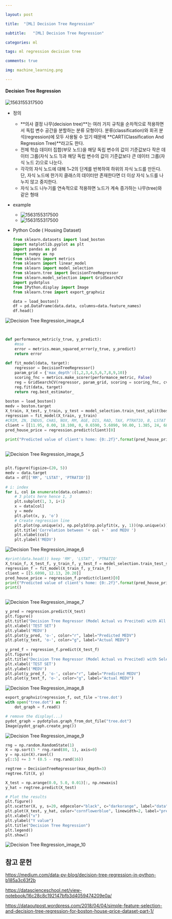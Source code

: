 ```yaml
---

layout: post

title:  "[ML] Decision Tree Regression"

subtitle:   "[ML] Decision Tree Regression"

categories: ml

tags: ml regression decision tree

comments: true

img: machine_learning.png

---
```


#### Decision Tree Regression 

![1563155317500](/assets/img/machine_learning/Decision_Tree_Regression_image_1.PNG)

* 정의 
  * **의사 결정 나무(decision tree)**는 여러 가지 규칙을 순차적으로 적용하면서 독립 변수 공간을 분할하는 분류 모형이다. 분류(classification)와 회귀 분석(regression)에 모두 사용될 수 있기 때문에 **CART(Classification And Regression Tree)**라고도 한다.
  * 전체 학습 데이터 집합(부모 노드)을 해당 독립 변수의 값이 기준값보다 작은 데이터 그룹(자식 노드 1)과 해당 독립 변수의 값이 기준값보다 큰 데이터 그룹(자식 노드 2)으로 나눈다.
  * 각각의 자식 노드에 대해 1~2의 단계를 반복하여 하위의 자식 노드를 만든다. 단, 자식 노드에 한가지 클래스의 데이터만 존재한다면 더 이상 자식 노드를 나누지 않고 중지한다.
  * 자식 노드 나누기를 연속적으로 적용하면 노드가 계속 증가하는 나무(tree)와 같은 형태
  
* example
  * ![1563155317500](/assets/img/machine_learning/Decision_Tree_Regression_image_2.PNG)
  * ![1563155317500](/assets/img/machine_learning/Decision_Tree_Regression_image_3.PNG)




* Python Code ( Housing Dataset)

  ```python
  from sklearn.datasets import load_boston
  import matplotlib.pyplot as plt
  import pandas as pd
  import numpy as np
  from sklearn import metrics
  from sklearn import linear_model
  from sklearn import model_selection
  from sklearn.tree import DecisionTreeRegressor
  from sklearn.model_selection import GridSearchCV
  import pydotplus
  from IPython.display import Image
  from sklearn.tree import export_graphviz  
  
  data = load_boston()
  df = pd.DataFrame(data.data, columns=data.feature_names)
  df.head()
  ```

![Decision Tree Regression_image_4](/assets/img/machine_learning/Decision_Tree_Regression_image_4.PNG)

```python

 
def performance_metric(y_true, y_predict):
    #mse
    error = metrics.mean_squared_error(y_true, y_predict)
    return error
 
def fit_model(data, target):
    regressor = DecisionTreeRegressor()
    param_grid = {'max_depth':(1,2,3,4,5,6,7,8,9,10)}
    scoring_fnc = metrics.make_scorer(performance_metric, False)
    reg = GridSearchCV(regressor, param_grid, scoring = scoring_fnc, cv = 3)
    reg.fit(data, target)
    return reg.best_estimator_
 
boston = load_boston()
medv = boston.target
X_train, X_test, y_train, y_test = model_selection.train_test_split(boston.data, boston.target, test_size=0.3, random_state=42)
regression = fit_model(X_train, y_train)
#CRIM, ZN, INDUS, CHAS, NOX, RM, AGE, DIS, RAD, TAX, PTRATIO, B, LSTAT
client = [[11.95, 0.00, 18.100, 0, 0.6590, 5.6090, 90.00, 1.385, 24, 680.0, 20.20, 332.09, 12.13]]
pred_house_price = regression.predict(client)[0]
 
print("Predicted value of client's home: {0:.2f}".format(pred_house_price), "(No Feature Selection)")
 

```

![Decision Tree Regression_image_5](/assets/img/machine_learning/Decision_Tree_Regression_image_5.PNG)



```python

plt.figure(figsize=(20, 5))
medv = data.target
data = df[['RM', 'LSTAT', 'PTRATIO']]
 
# i: index
for i, col in enumerate(data.columns):
    # 3 plots here hence 1, 3
    plt.subplot(1, 3, i+1)
    x = data[col]
    y = medv
    plt.plot(x, y, 'o')
    # Create regression line
    plt.plot(np.unique(x), np.poly1d(np.polyfit(x, y, 1))(np.unique(x)))
    plt.title('Correlation between '+ col + ' and MEDV ')
    plt.xlabel(col)
    plt.ylabel('MEDV')
```



![Decision Tree Regression_image_6](/assets/img/machine_learning/Decision_Tree_Regression_image_6.PNG)

```python
#print(data.head()) keep 'RM', 'LSTAT', 'PTRATIO'
X_train_f, X_test_f, y_train_f, y_test_f = model_selection.train_test_split(data, medv, test_size=0.3, random_state=42)
regression_f = fit_model(X_train_f, y_train_f)
client = [[5.6090, 12.13, 20.20]]
pred_house_price = regression_f.predict(client)[0]
print("Predicted value of client's home: {0:.2f}".format(pred_house_price), "(Features Selected)")
print()
 

```

![Decision Tree Regression_image_7](/assets/img/machine_learning/Decision_Tree_Regression_image_7.PNG)



```python
y_pred = regression.predict(X_test)
plt.figure()
plt.title("Decision Tree Regressor (Model Actual vs Precited) with All Features")
plt.xlabel('TEST SET')
plt.ylabel('MEDV')
plt.plot(y_pred, 'o-', color="r", label="Predicted MEDV")
plt.plot(y_test, 'o-', color="g", label="Actual MEDV")
 
y_pred_f = regression_f.predict(X_test_f)
plt.figure()
plt.title("Decision Tree Regressor (Model Actual vs Precited) with Selected Features")
plt.xlabel('TEST SET')
plt.ylabel('MEDV')
plt.plot(y_pred_f, 'o-', color="r", label="Predicted MEDV")
plt.plot(y_test_f, 'o-', color="g", label="Actual MEDV")
```

![Decision Tree Regression_image_8](/assets/img/machine_learning/Decision_Tree_Regression_image_8.PNG)

```python
export_graphviz(regression_f, out_file ='tree.dot') 
with open("tree.dot") as f:
    dot_graph = f.read()

# remove the display(...)
pydot_graph = pydotplus.graph_from_dot_file("tree.dot")
Image(pydot_graph.create_png())
```

![Decision Tree Regression_image_9](/assets/img/machine_learning/Decision_Tree_Regression_image_9.PNG)



```python
rng = np.random.RandomState(1)
X = np.sort(5 * rng.rand(80, 1), axis=0)
y = np.sin(X).ravel()
y[::5] += 3 * (0.5 - rng.rand(16))

regtree = DecisionTreeRegressor(max_depth=3)
regtree.fit(X, y)

X_test = np.arange(0.0, 5.0, 0.01)[:, np.newaxis]
y_hat = regtree.predict(X_test)

# Plot the results
plt.figure()
plt.scatter(X, y, s=20, edgecolor="black", c="darkorange", label="data")
plt.plot(X_test, y_hat, color="cornflowerblue", linewidth=2, label="predict")
plt.xlabel("x")
plt.ylabel("Y value")
plt.title("Decision Tree Regression")
plt.legend()
plt.show()
```

![Decision Tree Regression_image_10](/assets/img/machine_learning/Decision_Tree_Regression_image_10.PNG)



## 참고 문헌

https://medium.com/data-py-blog/decision-tree-regression-in-python-b185a3c63f2b

https://datascienceschool.net/view-notebook/16c28c8c192147bfb3d4059474209e0a/

https://dataoutpost.wordpress.com/2018/04/04/simple-feature-selection-and-decision-tree-regression-for-boston-house-price-dataset-part-1/